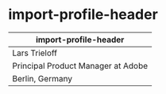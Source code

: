 # import-profile-header

| import-profile-header |
|------------------------|
| Lars Trieloff |
| Principal Product Manager at Adobe |
| Berlin, Germany |